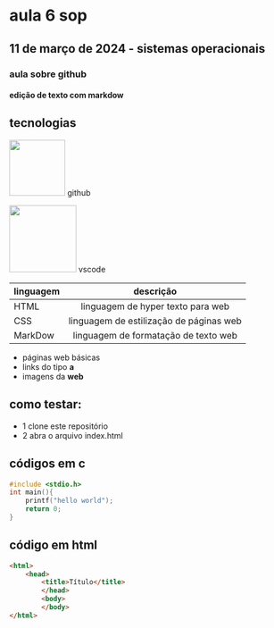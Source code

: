 # aula 6 sop
## 11 de março de 2024 - sistemas operacionais
### aula sobre github
#### edição de texto com markdow

## tecnologias
<img style="width: 100px" src= https://git-scm.com/images/logos/downloads/Git-Icon-Black.png> github

<img style="width: 120px" src= https://logowik.com/content/uploads/images/visual-studio-code7642.jpg> vscode

|linguagem|descrição|
|-|:-:|
|HTML|linguagem de hyper texto para web|
|CSS| linguagem de estilização de páginas web|
|MarkDow| linguagem de formatação de texto web|

- páginas web básicas
- links do tipo **a**
- imagens da **web**

## como testar:
- 1 clone este repositório
- 2 abra o arquivo index.html

## códigos em c
```c
#include <stdio.h>
int main(){
    printf("hello world");
    return 0;
}
```

## código em html
```html
<html>
    <head>
        <title>Título</title>
        </head>
        <body>
        </body>
</html>
```
